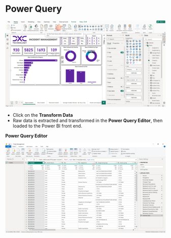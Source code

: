 # **Power Query**

![**Transform Data**](https://github.com/iammandiravp/Power-BI/blob/de261f49d8ba82c92619a9e7bab5224fd63e265d/Snapshots/Transform%20Data.png)

- Click on the **Transform Data**
- Raw data is extracted and transformed in the **Power Query Editor**, then loaded to the Power BI front end.

**Power Query Editor**

![**Power Query Editor**](https://github.com/iammandiravp/Power-BI/blob/cb37b4397eb427f9a1b4562bb8ea434de17f1575/Snapshots/Power%20Query%20Editor.png)

